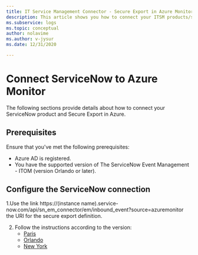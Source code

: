 ```yaml
---
title: IT Service Management Connector - Secure Export in Azure Monitor - Configuration with ServiceNow
description: This article shows you how to connect your ITSM products/services with ServiceNow on Secure Export in Azure Monitor.
ms.subservice: logs
ms.topic: conceptual
author: nolavime
ms.author: v-jysur
ms.date: 12/31/2020

---
```



# Connect ServiceNow to Azure Monitor

The following sections provide details about how to connect your ServiceNow product and Secure Export in Azure.

## Prerequisites

Ensure that you've met the following prerequisites:

* Azure AD is registered.
* You have the supported version of The ServiceNow Event Management - ITOM (version Orlando or later).

## Configure the ServiceNow connection

1.Use the link https://(instance name).service-now.com/api/sn_em_connector/em/inbound_event?source=azuremonitor the URI for the secure export definition.

2. Follow the instructions according to the version:
   * [Paris](https://docs.servicenow.com/bundle/paris-it-operations-management/page/product/event-management/task/azure-events-authentication.html)
   * [Orlando](https://docs.servicenow.com/bundle/orlando-it-operations-management/page/product/event-management/task/azure-events-authentication.html)
   * [New York](https://docs.servicenow.com/bundle/newyork-it-operations-management/page/product/event-management/task/azure-events-authentication.html)